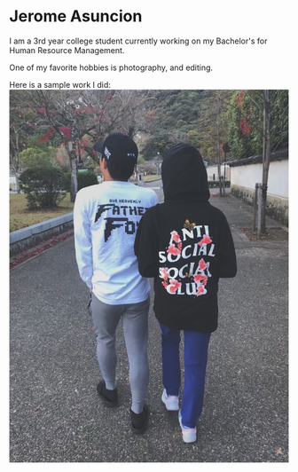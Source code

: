 # Jerome Asuncion

I am a 3rd year college student currently working on my Bachelor's for Human Resource Management.

One of my favorite hobbies is photography, and editing.

Here is a sample work I did: ![Winter](Winter.jpg)
